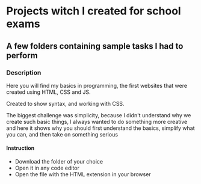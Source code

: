 # Projects witch I created for school exams

## A few folders containing sample tasks I had to perform

### Description
Here you will find my basics in programming, the first websites that were created using HTML, CSS and JS.

Created to show syntax, and working with CSS.

The biggest challenge was simplicity, because I didn't understand why we create such basic things, I always wanted to do something more creative and here it shows why you should first understand the basics, simplify what you can, and then take on something serious 

#### Instruction
- Download the folder of your choice
- Open it in any code editor
-  Open the file with the HTML extension in your browser

